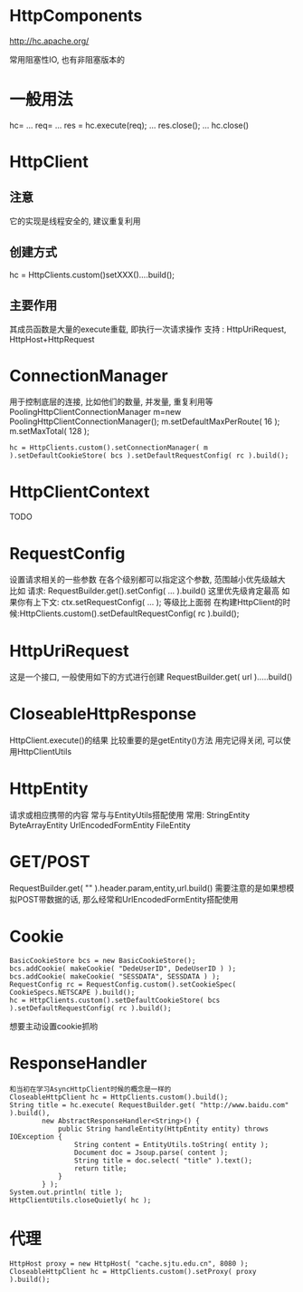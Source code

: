 # HttpComponents #
http://hc.apache.org/

常用阻塞性IO, 也有非阻塞版本的

# 一般用法 #
hc= ...
req= ...
res = hc.execute(req);
...
res.close();
...
hc.close()

# HttpClient #
## 注意 ##
它的实现是线程安全的, 建议重复利用
## 创建方式 ##
hc = HttpClients.custom()setXXX()....build();
## 主要作用 ##
其成员函数是大量的execute重载, 即执行一次请求操作
支持 : HttpUriRequest, HttpHost+HttpRequest


# ConnectionManager #
用于控制底层的连接, 比如他们的数量, 并发量, 重复利用等
	PoolingHttpClientConnectionManager m=new PoolingHttpClientConnectionManager();
	m.setDefaultMaxPerRoute( 16 );
	m.setMaxTotal( 128 );
	
	hc = HttpClients.custom().setConnectionManager( m ).setDefaultCookieStore( bcs ).setDefaultRequestConfig( rc ).build();
		
		
# HttpClientContext #
TODO

# RequestConfig #
设置请求相关的一些参数
在各个级别都可以指定这个参数, 范围越小优先级越大
比如
请求: RequestBuilder.get().setConfig( ... ).build() 这里优先级肯定最高
如果你有上下文: ctx.setRequestConfig( ... ); 等级比上面弱
在构建HttpClient的时候:HttpClients.custom().setDefaultRequestConfig( rc ).build();

# HttpUriRequest #
这是一个接口, 一般使用如下的方式进行创建
RequestBuilder.get( url ).....build()

# CloseableHttpResponse #
HttpClient.execute()的结果
比较重要的是getEntity()方法
用完记得关闭, 可以使用HttpClientUtils

# HttpEntity #
请求或相应携带的内容
常与与EntityUtils搭配使用
常用:
StringEntity
ByteArrayEntity
UrlEncodedFormEntity
FileEntity

# GET/POST #
RequestBuilder.get( "" ).header.param,entity,url.build()
需要注意的是如果想模拟POST带数据的话, 那么经常和UrlEncodedFormEntity搭配使用

# Cookie #
	BasicCookieStore bcs = new BasicCookieStore();
	bcs.addCookie( makeCookie( "DedeUserID", DedeUserID ) );
	bcs.addCookie( makeCookie( "SESSDATA", SESSDATA ) );
	RequestConfig rc = RequestConfig.custom().setCookieSpec( CookieSpecs.NETSCAPE ).build();
	hc = HttpClients.custom().setDefaultCookieStore( bcs ).setDefaultRequestConfig( rc ).build();
想要主动设置cookie抓哟

# ResponseHandler #
	和当初在学习AsyncHttpClient时候的概念是一样的
	CloseableHttpClient hc = HttpClients.custom().build();
	String title = hc.execute( RequestBuilder.get( "http://www.baidu.com" ).build(),
			new AbstractResponseHandler<String>() {
				public String handleEntity(HttpEntity entity) throws IOException {
					String content = EntityUtils.toString( entity );
					Document doc = Jsoup.parse( content );
					String title = doc.select( "title" ).text();
					return title;
				}
			} );
	System.out.println( title );
	HttpClientUtils.closeQuietly( hc );
	
# 代理 #
	HttpHost proxy = new HttpHost( "cache.sjtu.edu.cn", 8080 );
	CloseableHttpClient hc = HttpClients.custom().setProxy( proxy ).build();